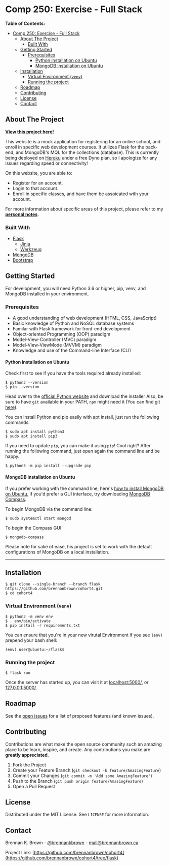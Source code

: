 # Comp 250: Exercise - Full Stack

<!-- TABLE OF CONTENTS -->
**Table of Contents:**

- [Comp 250: Exercise - Full Stack](#comp-250-exercise---full-stack)
  - [About The Project](#about-the-project)
    - [Built With](#built-with)
  - [Getting Started](#getting-started)
    - [Prerequisites](#prerequisites)
      - [Python installation on Ubuntu](#python-installation-on-ubuntu)
      - [MongoDB installation on Ubuntu](#mongodb-installation-on-ubuntu)
  - [Installation](#installation)
    - [Virtual Environment (`venv`)](#virtual-environment-venv)
    - [Running the project](#running-the-project)
  - [Roadmap](#roadmap)
  - [Contributing](#contributing)
  - [License](#license)
  - [Contact](#contact)

<!-- ABOUT THE PROJECT -->
## About The Project

**[View this project here!](https://flask-brennan.herokuapp.com/)**

This website is a mock application for registering for an online school, and enroll in specific web development courses. It utilizes Flask for the back-end, and MongoDB's MQL for the collections (database). This is currently being deployed on [Heroku](https://dashboard.heroku.com/) under a free Dyno plan, so I apologize for any issues regarding speed or connectivity!

On this website, you are able to:

- Register for an account.
- Login to that account.
- Enroll in specific classes, and have them be assoicated with your account.

For more information about specific areas of this project, please refer to my **[personal notes](https://github.com/brennanbrown/cohort4/blob/flask/NOTES.md)**.

### Built With

* [Flask](https://flask.palletsprojects.com/en/1.1.x/)
    - [Jinja](http://jinja.pocoo.org/docs)
    - [Werkzeug](https://www.palletsprojects.com/p/werkzeug/)
* [MongoDB](mongodb.com)
* [Bootstrap](https://getbootstrap.com)

<!-- GETTING STARTED -->
## Getting Started

For development, you will need Python 3.6 or higher, pip, venv, and MongoDB installed in your environment.

### Prerequisites

* A good understanding of web development (HTML, CSS, JavaScript)
* Basic knowledge of Python and NoSQL database systems
* Familar with Flask framework for front-end development
* Object-oriented Programming (OOP) paradigm
* Model-View-Controller (MVC) paradigm
* Model-View-ViewMode (MVVM) paradigm
* Knowledge and use of the Command-line Interface (CLI)

#### Python installation on Ubuntu

Check first to see if you have the tools required already installed:

    $ python3 --version
    $ pip --version

Head over to the [official Python website](https://www.python.org/downloads/) and download the installer
Also, be sure to have `git` available in your PATH, `npm` might need it (You can find git [here](https://git-scm.com/)).

You can install Python and pip easily with apt install, just run the following commands:

    $ sudo apt install python3
    $ sudo apt install pip3

If you need to update `pip`, you can make it using `pip`! Cool right? After running the following command, just open again the command line and be happy.

    $ python3 -m pip install --upgrade pip

#### MongoDB installation on Ubuntu

If you prefer working with the command line, here's [how to install MongoDB on Ubuntu](https://docs.mongodb.com/manual/tutorial/install-mongodb-on-ubuntu/), if you'd prefer a GUI interface, try downloading [MongoDB Compass](https://www.mongodb.com/try/download/compass).

To begin MongoDB via the command line:

    $ sudo systemctl start mongod

To begin the Compass GUI:

    $ mongodb-compass

Please note for sake of ease, his project is set to work with the default configurations of MongoDB on a local installation.

---

## Installation

    $ git clone --single-branch --branch flask https://github.com/brennanbrown/cohort4.git
    $ cd cohort4

### Virtual Environment (`venv`)

    $ python3 -m venv env
    $ . env/bin/activate
    $ pip install -r requirements.txt

You can ensure that you're in your new virutal Environment if you see `(env)` prepend your bash shell:

    (env) user@ubuntu:~/flask$ 

### Running the project

    $ flask run

Once the server has started up, you can visit it at [localhost:5000/](localhost:5000/), or [127.0.0.1:5000/](127.0.0.1:5000/).

<!-- ROADMAP -->
## Roadmap

See the [open issues](https://github.com/brennanbrown/cohort4/issues) for a list of proposed features (and known issues).

<!-- CONTRIBUTING -->
## Contributing

Contributions are what make the open source community such an amazing place to be learn, inspire, and create. Any contributions you make are **greatly appreciated**.

1. Fork the Project
2. Create your Feature Branch (`git checkout -b feature/AmazingFeature`)
3. Commit your Changes (`git commit -m 'Add some AmazingFeature'`)
4. Push to the Branch (`git push origin feature/AmazingFeature`)
5. Open a Pull Request

<!-- LICENSE -->
## License

Distributed under the MIT License. See `LICENSE` for more information.

<!-- CONTACT -->
## Contact

Brennan K. Brown - [@brennankbrown](https://twitter.com/brennanbrown) - [mail@brennanbrown.ca](mailto:mail@brennanbrown.ca)

Project Link: [https://github.com/brennanbrown/cohort4](https://github.com/brennanbrown/cohort4/tree/flask)
